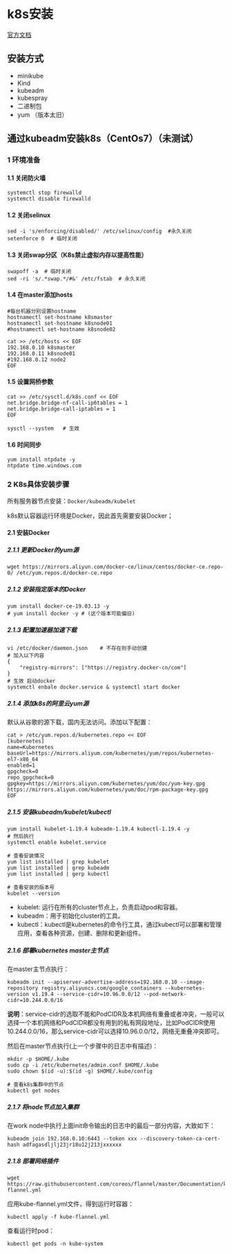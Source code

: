 # k8s安装

[官方文档](https://kubernetes.io/docs/tasks/tools/install-kubectl-linux/)

## 安装方式

- minikube
- Kind
- kubeadm
- kubespray
- 二进制包
- yum （版本太旧）

## 通过kubeadm安装k8s（CentOs7）（未测试）

### 1 环境准备

#### 1.1 关闭防火墙

    systemctl stop firewalld
    systemctl disable firewalld

#### 1.2 关闭selinux

    sed -i 's/enforcing/disabled/' /etc/selinux/config  #永久关闭
    setenforce 0  # 临时关闭

#### 1.3 关闭swap分区（K8s禁止虚拟内存以提高性能）

    swapoff -a  # 临时关闭
    sed -ri 's/.*swap.*/#&' /etc/fstab  # 永久关闭

#### 1.4 在master添加hosts

    #每台机器分别设置hostname
    hostnamectl set-hostname k8smaster
    hostnamectl set-hostname k8snode01
    #hostnamectl set-hostname k8snode02

    cat >> /etc/hosts << EOF
    192.168.0.10 k8smaster
    192.168.0.11 k8snode01
    #192.168.0.12 node2
    EOF

#### 1.5 设置网桥参数

    cat >> /etc/sysctl.d/k8s.conf << EOF
    net.bridge.bridge-nf-call-ip6tables = 1
    net.bridge.bridge-call-iptables = 1
    EOF
  
    sysctl --system   # 生效
  
#### 1.6 时间同步

    yum install ntpdate -y
    ntpdate time.windows.com
  
### 2 K8s具体安装步骤

所有服务器节点安装：`Docker/kubeadm/kubelet`

k8s默认容器运行环境是Docker，因此首先需要安装Docker；

#### 2.1 安装Docker

##### 2.1.1 更新Docker的yum源

    wget https://mirrors.aliyun.com/docker-ce/linux/centos/docker-ce.repo-0/ /etc/yum.repos.d/docker-ce.repo

##### 2.1.2 安装指定版本的Docker

    yum install docker-ce-19.03.13 -y
    # yum install docker -y # (这个版本可能偏旧)

##### 2.1.3 配置加速器加速下载

    vi /etc/docker/daemon.json    # 不存在则手动创建
    # 加入以下内容
    {
        "registry-mirrors": ["https://registry.docker-cn/com"]
    }
    # 生效 启动docker
    systemctl enbale docker.service & systemctl start docker

##### 2.1.4 添加k8s的阿里云yum源

默认从谷歌的源下载，国内无法访问。添加以下配置：

    cat > /etc/yum.repos.d/kubernetes.repo << EOF
    [kubernetes]
    name=Kubernetes
    baseUrl=https://mirrors.aliyum.com/kubernetes/yum/repos/kubernetes-el7-x86_64
    enabled=1
    gpgcheck=0
    repo_gpgcheck=0
    gpgkey=https://mirrors.aliyun.com/kubernetes/yum/doc/yum-key.gpg
    https://mirrors.aliyun.com/kubernetes/yum/doc/rpm-package-key.gpg
    EOF

##### 2.1.5 安装kubeadm/kubelet/kubectl

    yum install kubelet-1.19.4 kubeadm-1.19.4 kubectl-1.19.4 -y
    # 然后执行
    systemctl enable kubelet.service
    
    # 查看安装情况
    yum list installed | grep kubelet
    yum list installed | grep kubeadm 
    yum list installed | gerp kubectl
    
    # 查看安装的版本号
    kubelet --version

- kubelet: 运行在所有的cluster节点上，负责启动pod和容器。
- kubeadm：用于初始化cluster的工具。
- kubectl：kubectl是kubernetes的命令行工具，通过kubectl可以部署和管理应用，查看各种资源，创建、删除和更新组件。

##### 2.1.6 部署kubernetes master主节点

在master主节点执行：

    kubeadm init --apiserver-advertise-address=192.168.0.10 --image-repository registry.aliyuncs.com/google_containers --kubernetes-version v1.19.4 --service-cidr=10.96.0.0/12 --pod-network-cidr=10.244.0.0/16

**说明**：service-cidr的选取不能和PodCIDR及本机网络有重叠或者冲突，一般可以选择一个本机网络和PodCIDR都没有用到的私有网段地址，比如PodCIDR使用10.244.0.0/16，那么service-cidr可以选择10.96.0.0/12，网络无重叠冲突即可。

然后在master节点执行(上一个步骤中的日志中有描述)：

    mkdir -p $HOME/.kube
    sudo cp -i /etc/kubernetes/admin.conf $HOME/.kube
    sudo chown $(id -u):$(id -g) $HOME/.kube/config
    
    # 查看k8s集群中的节点
    kubectl get nodes

##### 2.1.7 将node节点加入集群

在work node中执行上面init命令输出的日志中的最后一部分内容，大致如下：

    kubeadm join 192.168.0.10:6443 --token xxx --discovery-token-ca-cert-hash adfagasdljlj23jr18u12j213jxxxxxx

##### 2.1.8 部署网络插件

    wget https://raw.githubusercontent.com/coreos/flannel/master/Documentation/kube-flannel.yml

应用kube-flannel.yml文件，得到运行时容器：

    kubectl apply -f kube-flannel.yml

查看运行时pod：

    kubectl get pods -n kube-system

